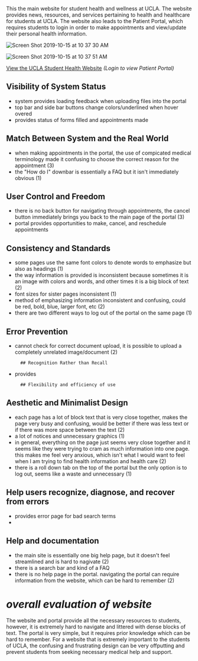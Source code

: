 This the main website for student health and wellness at UCLA. The website provides news, resources, and services pertaining to health and healthcare for students at UCLA. The website also leads to the Patient Portal, which requires students to login in order to make appointments and view/update their personal health information.

![Screen Shot 2019-10-15 at 10 37 30 AM](https://user-images.githubusercontent.com/56327279/66856613-76b18d80-ef3a-11e9-9d3a-8dac400a6212.png)

![Screen Shot 2019-10-15 at 10 37 51 AM](https://user-images.githubusercontent.com/56327279/66856743-b8423880-ef3a-11e9-878d-5fa2ff23898a.png)

[View the UCLA Student Health Website](http://www.studenthealth.ucla.edu/default.aspx) *(Login to view Patient Portal)*

## Visibility of System Status
- system provides loading feedback when uploading files into the portal
- top bar and side bar buttons change colors/underlined when hover overed
- provides status of forms filled and appointments made

## Match Between System and the Real World
- when making appointments in the portal, the use of compicated medical terminology made it confusing to choose the correct reason for the appointment (3)
- the "How do I" downbar is essentially a FAQ but it isn't immediately obvious (1)

## User Control and Freedom
- there is no back button for navigating through appointments, the cancel button immediately brings you back to the main page of the portal (3)
- portal provides opportunities to make, cancel, and reschedule appointments

## Consistency and Standards
- some pages use the same font colors to denote words to emphasize but also as headings (1)
- the way information is provided is inconsistent because sometimes it is an image with colors and words, and other times it is a big block of text (2)
- font sizes for sister pages inconsistent (1)
- method of emphasizing information inconsistent and confusing, could be red, bold, blue, larger font, etc (2)
- there are two different ways to log out of the portal on the same page (1)

## Error Prevention
- cannot check for correct document upload, it is possible to upload a completely unrelated image/document (2)

        ## Recognition Rather than Recall
- provides

        ## Flexibility and efficiency of use
  
## Aesthetic and Minimalist Design
- each page has a lot of block text that is very close together, makes the page very busy and confusing, would be better if there was less text or if there was more space between the text (2)
- a lot of notices and unnecessary graphics (1)
- in general, everything on the page just seems very close together and it seems like they were trying to cram as much information into one page. this makes me feel very anxious, which isn't what I would want to feel when I am trying to find health information and health care (2)
- there is a roll down tab on the top of the portal but the only option is to log out, seems like a waste and unnecessary (1)

## Help users recognize, diagnose, and recover from errors
- provides error page for bad search terms
- 

## Help and documentation
- the main site is essentially one big help page, but it doesn't feel streamlined and is hard to nagivate (2)
- there is a search bar and kind of a FAQ 
- there is no help page in the portal. navigating the portal can require information from the website, which can be hard to remember (2)

# *overall evaluation of website*
The website and portal provide all the necessary resources to students, however, it is extremely hard to navigate and littered with dense blocks of text. The portal is very simple, but it requires prior knowledge which can be hard to remember. For a website that is extremely important to the students of UCLA, the confusing and frustrating design can be very offputting and prevent students from seeking necessary medical help and support.

